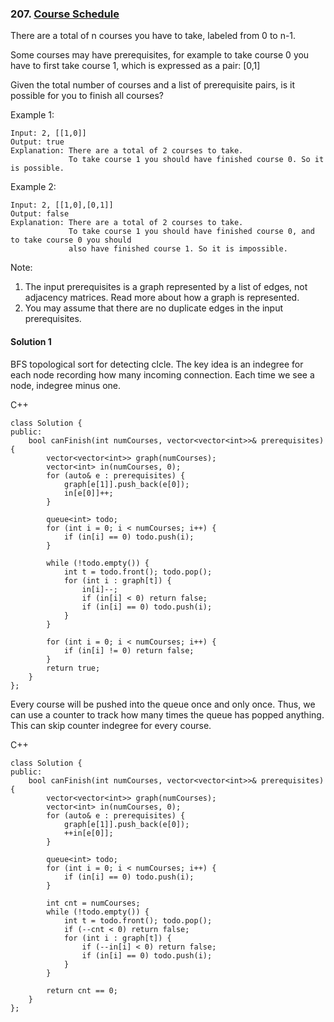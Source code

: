 ### 207\. [Course Schedule](https://leetcode.com/problems/course-schedule/)

There are a total of n courses you have to take, labeled from 0 to n-1.

Some courses may have prerequisites, for example to take course 0 you have to first take course 1, which is expressed as a pair: [0,1]

Given the total number of courses and a list of prerequisite pairs, is it possible for you to finish all courses?

Example 1:
```
Input: 2, [[1,0]] 
Output: true
Explanation: There are a total of 2 courses to take. 
             To take course 1 you should have finished course 0. So it is possible.
```
Example 2:
```
Input: 2, [[1,0],[0,1]]
Output: false
Explanation: There are a total of 2 courses to take. 
             To take course 1 you should have finished course 0, and to take course 0 you should
             also have finished course 1. So it is impossible.
```
Note:

1. The input prerequisites is a graph represented by a list of edges, not adjacency matrices. Read more about how a graph is represented.
2. You may assume that there are no duplicate edges in the input prerequisites.


#### Solution 1

BFS topological sort for detecting clcle.
The key idea is an indegree for each node recording how many 
incoming connection. Each time we see a node, indegree minus one.

C++

```
class Solution {
public:
    bool canFinish(int numCourses, vector<vector<int>>& prerequisites) {
        vector<vector<int>> graph(numCourses);
        vector<int> in(numCourses, 0);
        for (auto& e : prerequisites) {
            graph[e[1]].push_back(e[0]);
            in[e[0]]++;
        }
        
        queue<int> todo;
        for (int i = 0; i < numCourses; i++) {
            if (in[i] == 0) todo.push(i);
        }
        
        while (!todo.empty()) {
            int t = todo.front(); todo.pop();
            for (int i : graph[t]) {
                in[i]--;
                if (in[i] < 0) return false;
                if (in[i] == 0) todo.push(i);
            }
        }
        
        for (int i = 0; i < numCourses; i++) {
            if (in[i] != 0) return false;
        }
        return true;
    }
};
```

Every course will be pushed into the queue once and only once. Thus,
we can use a counter to track how many times the queue has popped anything.
This can skip counter indegree for every course.

C++

```
class Solution {
public:
    bool canFinish(int numCourses, vector<vector<int>>& prerequisites) {
        vector<vector<int>> graph(numCourses);
        vector<int> in(numCourses, 0);
        for (auto& e : prerequisites) {
            graph[e[1]].push_back(e[0]);
            ++in[e[0]];
        }
        
        queue<int> todo;
        for (int i = 0; i < numCourses; i++) {
            if (in[i] == 0) todo.push(i);
        }
        
        int cnt = numCourses;
        while (!todo.empty()) {
            int t = todo.front(); todo.pop();
            if (--cnt < 0) return false;
            for (int i : graph[t]) {
                if (--in[i] < 0) return false;
                if (in[i] == 0) todo.push(i);
            }
        }
        
        return cnt == 0;
    }
};
```
